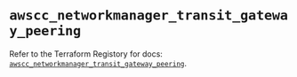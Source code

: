 # `awscc_networkmanager_transit_gateway_peering`

Refer to the Terraform Registory for docs: [`awscc_networkmanager_transit_gateway_peering`](https://registry.terraform.io/providers/hashicorp/awscc/0.70.0/docs/resources/networkmanager_transit_gateway_peering).
